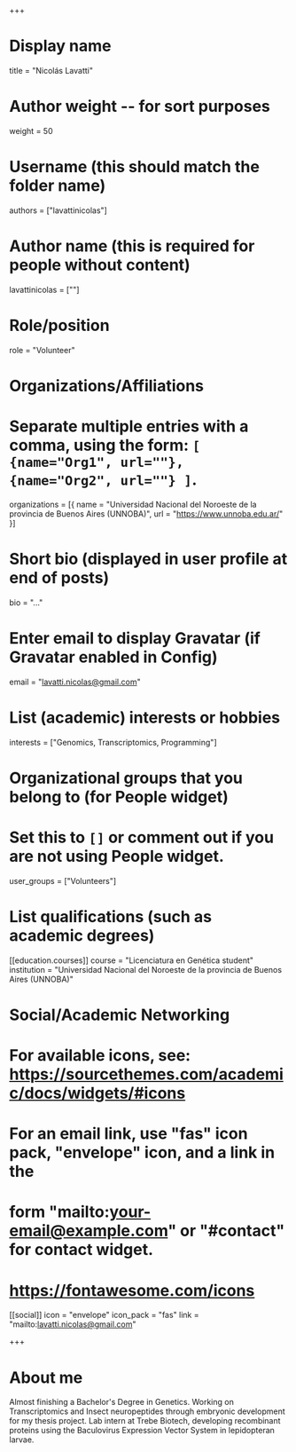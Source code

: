 +++
# Display name
title = "Nicolás Lavatti"

# Author weight -- for sort purposes
weight = 50

# Username (this should match the folder name)
authors = ["lavattinicolas"]

# Author name (this is required for people without content)
lavattinicolas = [""]

# Role/position
role = "Volunteer"

# Organizations/Affiliations
#   Separate multiple entries with a comma, using the form: `[ {name="Org1", url=""}, {name="Org2", url=""} ]`.
organizations = [{ name = "Universidad Nacional del Noroeste de la provincia de Buenos Aires (UNNOBA)", url = "https://www.unnoba.edu.ar/" }]

# Short bio (displayed in user profile at end of posts)
bio = "..."

# Enter email to display Gravatar (if Gravatar enabled in Config)
email = "lavatti.nicolas@gmail.com"

# List (academic) interests or hobbies
interests = ["Genomics, Transcriptomics, Programming"]

# Organizational groups that you belong to (for People widget)
#   Set this to `[]` or comment out if you are not using People widget.
user_groups = ["Volunteers"]

# List qualifications (such as academic degrees)
[[education.courses]]
course = "Licenciatura en Genética student"
institution = "Universidad Nacional del Noroeste de la provincia de Buenos Aires (UNNOBA)"

# Social/Academic Networking
# For available icons, see: https://sourcethemes.com/academic/docs/widgets/#icons
#   For an email link, use "fas" icon pack, "envelope" icon, and a link in the
#   form "mailto:your-email@example.com" or "#contact" for contact widget.
#   https://fontawesome.com/icons

[[social]]
  icon = "envelope"
  icon_pack = "fas"
  link = "mailto:lavatti.nicolas@gmail.com"


+++

# About me 
Almost finishing a Bachelor's Degree in Genetics. Working on Transcriptomics and Insect neuropeptides through embryonic development for my thesis project. Lab intern at Trebe Biotech, developing recombinant proteins using the Baculovirus Expression Vector System in lepidopteran larvae.